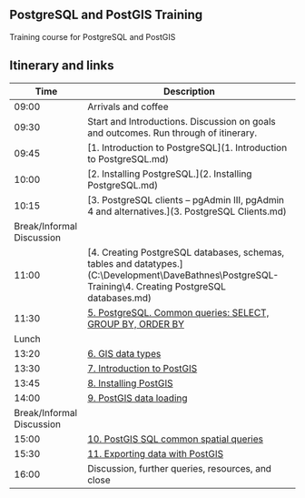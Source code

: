 PostgreSQL and PostGIS Training
-------------------------------

Training course for PostgreSQL and PostGIS

## Itinerary and links

| Time | Description |
| ---- | ----------- |
| 09:00 | Arrivals and coffee |
| 09:30	| Start and Introductions.  Discussion on goals and outcomes.  Run through of itinerary. |
| 09:45	| [1. Introduction to PostgreSQL](1. Introduction to PostgreSQL.md) |
| 10:00	| [2. Installing PostgreSQL.](2. Installing PostgreSQL.md) |
| 10:15	| [3. PostgreSQL clients – pgAdmin III, pgAdmin 4 and alternatives.](3. PostgreSQL Clients.md) |
| Break/Informal Discussion |
| 11:00	| [4. Creating PostgreSQL databases, schemas, tables and datatypes.](C:\Development\DaveBathnes\PostgreSQL-Training\4. Creating PostgreSQL databases.md) |
| 11:30	| [5. PostgreSQL.  Common queries: SELECT, GROUP BY, ORDER BY]() |
| Lunch |
| 13:20	| [6. GIS data types]() |
| 13:30 | [7. Introduction to PostGIS]() |
| 13:45	| [8. Installing PostGIS]()  |
| 14:00	| [9. PostGIS data loading]() |
| Break/Informal Discussion |
| 15:00	| [10. PostGIS SQL common spatial queries]() |
| 15:30	| [11. Exporting data with PostGIS]() |
| 16:00	| Discussion, further queries, resources, and close |
